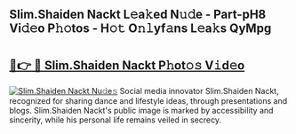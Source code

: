 ## Slim.Shaiden Nackt L𝚎a𝚔ed N𝚞𝚍e - Part-pH8 Vi𝚍𝚎o P𝚑𝚘tos - H𝚘𝚝 O𝚗𝚕yf𝚊ns L𝚎a𝚔s QyMpg

# <h2><a href="http://kf1t0g.oniu.top/?m=Slim.Shaiden+Nackt">🔗👉 🔴 Slim.Shaiden Nackt P𝚑ot𝚘𝚜 V𝚒d𝚎o</a></h2>

[![Slim.Shaiden Nackt Nu𝚍e𝚜](https://i.imgur.com/0qMVB7G.gif)](http://kf1t0g.oniu.top/?m=Slim.Shaiden+Nackt)
Social media innovator Slim.Shaiden Nackt, recognized for sharing dance and lifestyle ideas, through presentations and blogs. Slim.Shaiden Nackt's public image is marked by accessibility and sincerity, while his personal life remains veiled in secrecy.  
